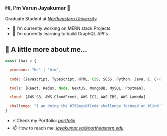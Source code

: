### Hi, I'm Varun Jayakumar 👋

Graduate Student at <i><a href="https://www.linkedin.com/school/northeastern-university/">Northeastern University<a></i>

- 🔭 I’m currently working on MERN stack Projects
- 🌱 I’m currently learning to build GraphQL API's

## 🚀 A little more about me... 
```javascript
const thai = {

  pronouns: "he" | "him",
  
  code: [Javascript, Typescript, HTML, CSS, SCSS, Python, Java, C, C++],

  tools: [React, Redux, Node, NextJS, MongoDB, MySQL, Postman],

  cloud: [AWS S3, AWS CloudFront, AWS EC2, AWS EBS, AWS Lambda]

  challenge: "I am doing the #75DaysOfCode challenge focused on blind 75 from LeetCode"
}
```

- ⚡ Check my Portfolio: <a href="https://varun-jayakumar-portfolio.netlify.app/"><i>portfolio</i></a>
- 📫 How to reach me: <a href="mailto:jayakumar.va@northeastern.edu?"><i>jayakumar.va@northeastern.edu<i></a>





<!--
**varun-jayakumar/varun-jayakumar** is a ✨ _special_ ✨ repository because its `README.md` (this file) appears on your GitHub profile.

Here are some ideas to get you started:

- 🔭 I’m currently working on MERN stack Projects
- 🌱 I’m currently learning ...
- 👯 I’m looking to collaborate on ...
- 🤔 I’m looking for help with ...
- 💬 Ask me about ...
- 📫 How to reach me: ...
- 😄 Pronouns: ...
- ⚡ Fun fact: ...
-->
